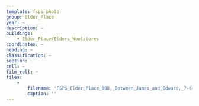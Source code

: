 ```yaml
---
template: fsps_photo
group: Elder_Place
year: ~
description: ~
buildings:
    - Elder_Place/Elders_Woolstores
coordinates: ~
heading: ~
classification: ~
section: ~
cell: ~
film_roll: ~
files:
    -
        filename: 'FSPS_Elder_Place_008,_Between_James_and_Edward,_7-6-J.png'
        caption: ''
---
```

